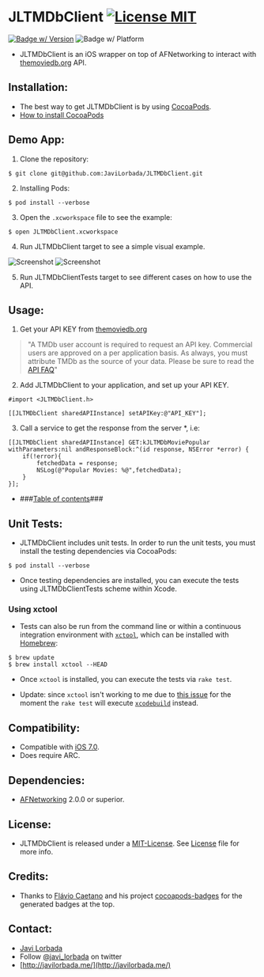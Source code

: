 JLTMDbClient [![License MIT](http://b.repl.ca/v1/License-MIT-blue.png)](https://github.com/JaviLorbada/JLTMDbClient/blob/master/LICENSE)
==============


[![Badge w/ Version](http://cocoapod-badges.herokuapp.com/v/JLTMDbClient/badge.png)](https://github.com/JaviLorbada/JLTMDbClient/releases/tag/0.1.0)
![Badge w/ Platform](https://cocoapod-badges.herokuapp.com/p/JLTMDbClient/badge.svg)

- JLTMDbClient is an iOS wrapper on top of AFNetworking to interact with [themoviedb.org](www.themoviedb.org) API.

## Installation: ##

- The best way to get JLTMDbClient is by using [CocoaPods](http://cocoapods.org/). 
- [How to install CocoaPods](https://speakerdeck.com/javilorbada/introduction-to-cocoapods?slide=13)

## Demo App: ##

1. Clone the repository:
```
$ git clone git@github.com:JaviLorbada/JLTMDbClient.git
```
2. Installing Pods:
```
$ pod install --verbose
```
3. Open the ```.xcworkspace``` file to see the example:
```
$ open JLTMDbClient.xcworkspace
```
4. Run JLTMDbClient target to see a simple visual example.


 ![Screenshot](https://dl.dropboxusercontent.com/u/27371680/Images/Github/JLTMDbClient/MovieList_1.png) 
 ![Screenshot](https://dl.dropboxusercontent.com/u/27371680/Images/Github/JLTMDbClient/MovieDetail_1.png) 

5. Run JLTMDbClientTests target to see different cases on how to use the API.

## Usage: ##

1. Get your API KEY from [themoviedb.org](http://www.themoviedb.org/documentation/api)

> "A TMDb user account is required to request an API key. Commercial users are approved on a per application basis. As always, you must attribute TMDb as the source of your data. Please be sure to read the [API FAQ](http://www.themoviedb.org/faq/api)"

2. Add JLTMDbClient to your application, and set up your API KEY.

```
#import <JLTMDbClient.h>
```

```
[[JLTMDbClient sharedAPIInstance] setAPIKey:@"API_KEY"];
```
3. Call a service to get the response from the server *, i.e:


```
[[JLTMDbClient sharedAPIInstance] GET:kJLTMDbMoviePopular withParameters:nil andResponseBlock:^(id response, NSError *error) {
    if(!error){
        fetchedData = response;
        NSLog(@"Popular Movies: %@",fetchedData);
    }
}];
```

- ###[Table of contents](https://github.com/JaviLorbada/JLTMDbClient/blob/master/JLTMDbClient/JLTMDbClientDefines.h)###

## Unit Tests: ##

- JLTMDbClient includes unit tests. In order to run the unit tests, you must install the testing dependencies via CocoaPods:

```
$ pod install --verbose
```

- Once testing dependencies are installed, you can execute the tests using JLTMDbClientTests scheme within Xcode.

### Using xctool

- Tests can also be run from the command line or within a continuous integration environment with [`xctool`](https://github.com/facebook/xctool), which can be installed with [Homebrew](http://brew.sh):

```
$ brew update
$ brew install xctool --HEAD
```

- Once `xctool` is installed, you can execute the tests via `rake test`.

- Update: since `xctool` isn't working to me due to [this issue](https://github.com/facebook/xctool/issues/187) for the moment the `rake test` will execute [`xcodebuild`](https://developer.apple.com/library/mac/documentation/Darwin/Reference/ManPages/man1/xcodebuild.1.html) instead.

## Compatibility: ##

- Compatible with [iOS 7.0](https://developer.apple.com/library/ios/releasenotes/General/WhatsNewIniOS/Articles/iOS7.html).
- Does require ARC. 

## Dependencies: ##

- [AFNetworking](https://github.com/AFNetworking/AFNetworking) 2.0.0 or superior.

## License: ##

- JLTMDbClient is released under a [MIT-License](http://opensource.org/licenses/MIT). See [License](https://github.com/JaviLorbada/JLTMDbClient/blob/master/LICENSE) file for more info.

## Credits: ##

- Thanks to [Flávio Caetano](https://github.com/fjcaetano) and his project [cocoapods-badges](https://github.com/fjcaetano/cocoapod-badges) for the generated badges at the top.

## Contact: ##

- [Javi Lorbada](mailto:javugi@gmail.com) 
- Follow [@javi_lorbada](https://twitter.com/javi_lorbada) on twitter
- [http://javilorbada.me/](http://javilorbada.me/)
